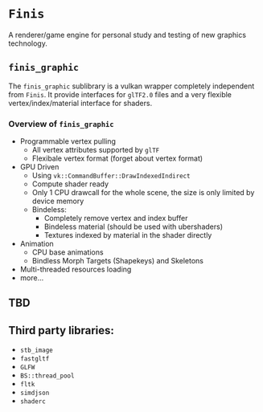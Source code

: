# `Finis`

A renderer/game engine for personal study and testing of new graphics technology.

## `finis_graphic`
The `finis_graphic` sublibrary is a vulkan wrapper completely independent from `Finis`. It provide interfaces for `glTF2.0` files and a very flexible vertex/index/material interface for shaders.

### Overview of `finis_graphic`
- Programmable vertex pulling
    - All vertex attributes supported by `glTF`
    - Flexibale vertex format (forget about vertex format)
- GPU Driven
    - Using `vk::CommandBuffer::DrawIndexedIndirect`
    - Compute shader ready
    - Only 1 CPU drawcall for the whole scene, the size is only limited by device memory
    - Bindeless:
        - Completely remove vertex and index buffer
        - Bindeless material (should be used with ubershaders)
        - Textures indexed by material in the shader directly
- Animation
    - CPU base animations
    - Bindless Morph Targets (Shapekeys) and Skeletons
- Multi-threaded resources loading
- more...

## TBD

## Third party libraries:
- `stb_image`
- `fastgltf`
- `GLFW`
- `BS::thread_pool`
- `fltk`
- `simdjson`
- `shaderc`
